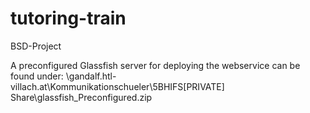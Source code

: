 # tutoring-train
BSD-Project

A preconfigured Glassfish server for deploying the webservice can be found under:
\\gandalf.htl-villach.at\Kommunikationschueler\5BHIFS\[PRIVATE] Share\glassfish_Preconfigured.zip
